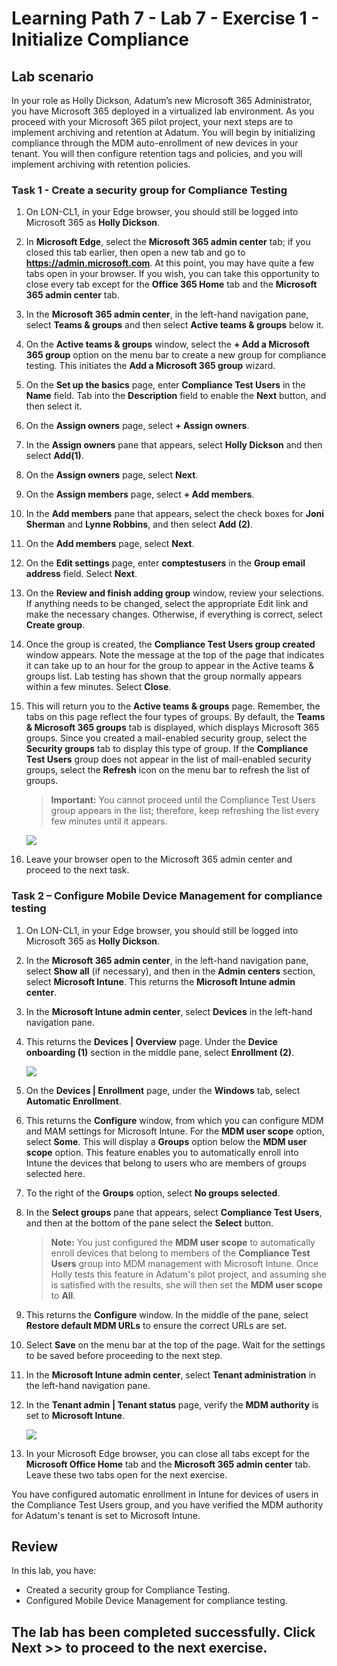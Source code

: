 # Learning Path 7 - Lab 7 - Exercise 1 - Initialize Compliance 

## Lab scenario

In your role as Holly Dickson, Adatum’s new Microsoft 365 Administrator, you have Microsoft 365 deployed in a virtualized lab environment. As you proceed with your Microsoft 365 pilot project, your next steps are to implement archiving and retention at Adatum. You will begin by initializing compliance through the MDM auto-enrollment of new devices in your tenant. You will then configure retention tags and policies, and you will implement archiving with retention policies. 

### Task 1 - Create a security group for Compliance Testing

1. On LON-CL1, in your Edge browser, you should still be logged into Microsoft 365 as **Holly Dickson**. 

2. In **Microsoft Edge**, select the **Microsoft 365 admin center** tab; if you closed this tab earlier, then open a new tab and go to **https://admin.microsoft.com**. At this point, you may have quite a few tabs open in your browser. If you wish, you can take this opportunity to close every tab except for the **Office 365 Home** tab and the **Microsoft 365 admin center** tab.

3. In the **Microsoft 365 admin center**, in the left-hand navigation pane, select **Teams & groups** and then select **Active teams & groups** below it.

4. On the **Active teams & groups** window, select the **+ Add a Microsoft 365 group** option on the menu bar to create a new group for compliance testing. This initiates the **Add a Microsoft 365 group** wizard.

5. On the **Set up the basics** page, enter **Compliance Test Users** in the **Name** field. Tab into the **Description** field to enable the **Next** button, and then select it.

6. On the **Assign owners** page, select **+ Assign owners**. 

7. In the **Assign owners** pane that appears, select **Holly Dickson** and then select **Add(1)**. 

8. On the **Assign owners** page, select **Next**.

9. On the **Assign members** page, select **+ Add members**. 

10. In the **Add members** pane that appears, select the check boxes for **Joni Sherman** and **Lynne Robbins**, and then select **Add (2)**.

11. On the **Add members** page, select **Next**.

12. On the **Edit settings** page, enter **comptestusers** in the **Group email address** field. Select **Next**.

13. On the **Review and finish adding group** window, review your selections. If anything needs to be changed, select the appropriate Edit link and make the necessary changes. Otherwise, if everything is correct, select **Create group**.

14. Once the group is created, the **Compliance Test Users group created** window appears. Note the message at the top of the page that indicates it can take up to an hour for the group to appear in the Active teams & groups list. Lab testing has shown that the group normally appears within a few minutes. Select **Close**.

15. This will return you to the **Active teams & groups** page. Remember, the tabs on this page reflect the four types of groups. By default, the **Teams & Microsoft 365 groups** tab is displayed, which displays Microsoft 365 groups. Since you created a mail-enabled security group, select the **Security groups** tab to display this type of group. If the **Compliance Test Users** group does not appear in the list of mail-enabled security groups, select the **Refresh** icon on the menu bar to refresh the list of groups. 

	>**Important:** You cannot proceed until the Compliance Test Users group appears in the list; therefore, keep refreshing the list every few minutes until it appears.

	![](../Images/compliancetest.png)

16. Leave your browser open to the Microsoft 365 admin center and proceed to the next task.


### Task 2 – Configure Mobile Device Management for compliance testing

1. On LON-CL1, in your Edge browser, you should still be logged into Microsoft 365 as **Holly Dickson**. 

2. In the **Microsoft 365 admin center**, in the left-hand navigation pane, select **Show all** (if necessary), and then in the **Admin centers** section, select **Microsoft Intune**. This returns the **Microsoft Intune admin center**.

3. In the **Microsoft Intune admin center**, select **Devices** in the left-hand navigation pane.

4. This returns the **Devices | Overview** page. Under the **Device onboarding (1)** section in the middle pane, select **Enrollment (2)**.

	![](../Images/deviceonboarding.png)

5. On the **Devices | Enrollment** page, under the **Windows** tab, select **Automatic Enrollment**.

6. This returns the **Configure** window, from which you can configure MDM and MAM settings for Microsoft Intune. For the **MDM user scope** option, select **Some**. This will display a **Groups** option below the **MDM user scope** option. This feature enables you to automatically enroll into Intune the devices that belong to users who are members of groups selected here.

7. To the right of the **Groups** option, select **No groups selected**. 

8. In the **Select groups** pane that appears, select **Compliance Test Users**, and then at the bottom of the pane select the **Select** button. 

	>**Note:** You just configured the **MDM user scope** to automatically enroll devices that belong to members of the **Compliance Test Users** group into MDM management with Microsoft Intune. Once Holly tests this feature in Adatum's pilot project, and assuming she is satisfied with the results, she will then set the **MDM user scope** to **All**.
	
9. This returns the **Configure** window. In the middle of the pane, select **Restore default MDM URLs** to ensure the correct URLs are set. 

10. Select **Save** on the menu bar at the top of the page. Wait for the settings to be saved before proceeding to the next step.

11. In the **Microsoft Intune admin center**, select **Tenant administration** in the left-hand navigation pane.

12. In the **Tenant admin | Tenant status** page, verify the **MDM authority** is set to **Microsoft Intune**.

	![](../Images/mdmauthority.png)

13. In your Microsoft Edge browser, you can close all tabs except for the **Microsoft Office Home** tab and the **Microsoft 365 admin center** tab. Leave these two tabs open for the next exercise.

You have configured automatic enrollment in Intune for devices of users in the Compliance Test Users group, and you have verified the MDM authority for Adatum's tenant is set to Microsoft Intune.

## Review

In this lab, you have:

- Created a security group for Compliance Testing.
- Configured Mobile Device Management for compliance testing.

## The lab has been completed successfully. Click **Next >>** to proceed to the next exercise.
